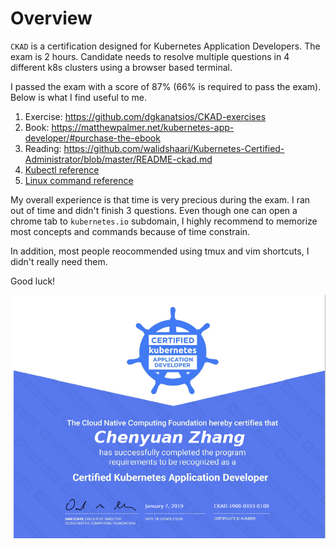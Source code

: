 # Overview

`CKAD` is a certification designed for Kubernetes Application Developers. The exam is 2 hours. Candidate needs to resolve multiple questions in 4 different k8s clusters using a browser based terminal.

I passed the exam with a score of 87% (66% is required to pass the exam). Below is what I find useful to me.

1. Exercise: https://github.com/dgkanatsios/CKAD-exercises
2. Book: https://matthewpalmer.net/kubernetes-app-developer/#purchase-the-ebook
3. Reading: https://github.com/walidshaari/Kubernetes-Certified-Administrator/blob/master/README-ckad.md
4. [Kubectl reference](kubectl.md)
5. [Linux command reference](tip.md)

My overall experience is that time is very precious during the exam. I ran out of time and didn't finish 3 questions. Even though one can open a chrome tab to `kubernetes.io` subdomain, I highly recommend to memorize most concepts and commands because of time constrain.

In addition, most people reocommended using tmux and vim shortcuts, I didn't really need them.

Good luck!

![certificate](certificate.png)
